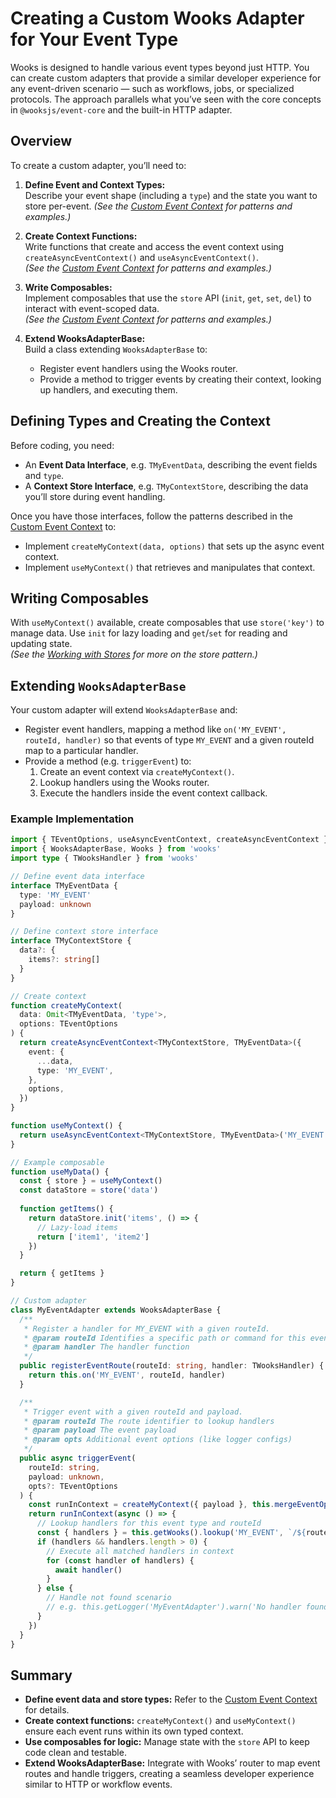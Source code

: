 
# Creating a Custom Wooks Adapter for Your Event Type

Wooks is designed to handle various event types beyond just HTTP. You can create custom adapters that provide a similar developer experience for any event-driven scenario — such as workflows, jobs, or specialized protocols. The approach parallels what you’ve seen with the core concepts in `@wooksjs/event-core` and the built-in HTTP adapter.

## Overview

To create a custom adapter, you’ll need to:

1. **Define Event and Context Types:**  
   Describe your event shape (including a `type`) and the state you want to store per-event.
   *(See the [Custom Event Context](/wooks/advanced/custom-context#_1-define-the-event-and-store-interfaces) for patterns and examples.)*

2. **Create Context Functions:**  
   Write functions that create and access the event context using `createAsyncEventContext()` and `useAsyncEventContext()`.  
   *(See the [Custom Event Context](/wooks/advanced/custom-context#_2-create-context-creation-and-usage-functions) for patterns and examples.)*

3. **Write Composables:**  
   Implement composables that use the `store` API (`init`, `get`, `set`, `del`) to interact with event-scoped data.  
   *(See the [Custom Event Context](/wooks/advanced/custom-context#_3-create-composables-using-the-store-api) for patterns and examples.)*

4. **Extend WooksAdapterBase:**  
   Build a class extending `WooksAdapterBase` to:
   - Register event handlers using the Wooks router.
   - Provide a method to trigger events by creating their context, looking up handlers, and executing them.

## Defining Types and Creating the Context

Before coding, you need:

- An **Event Data Interface**, e.g. `TMyEventData`, describing the event fields and `type`.
- A **Context Store Interface**, e.g. `TMyContextStore`, describing the data you’ll store during event handling.

Once you have those interfaces, follow the patterns described in the [Custom Event Context](/wooks/advanced/custom-context) to:

- Implement `createMyContext(data, options)` that sets up the async event context.
- Implement `useMyContext()` that retrieves and manipulates that context.

## Writing Composables

With `useMyContext()` available, create composables that use `store('key')` to manage data. Use `init` for lazy loading and `get`/`set` for reading and updating state.  
*(See the [Working with Stores](/wooks/advanced/wooks-context#working-with-stores) for more on the store pattern.)*

## Extending `WooksAdapterBase`

Your custom adapter will extend `WooksAdapterBase` and:

- Register event handlers, mapping a method like `on('MY_EVENT', routeId, handler)` so that events of type `MY_EVENT` and a given routeId map to a particular handler.
- Provide a method (e.g. `triggerEvent`) to:
  1. Create an event context via `createMyContext()`.
  2. Lookup handlers using the Wooks router.
  3. Execute the handlers inside the event context callback.

### Example Implementation

```ts
import { TEventOptions, useAsyncEventContext, createAsyncEventContext } from '@wooksjs/event-core'
import { WooksAdapterBase, Wooks } from 'wooks'
import type { TWooksHandler } from 'wooks'

// Define event data interface
interface TMyEventData {
  type: 'MY_EVENT'
  payload: unknown
}

// Define context store interface
interface TMyContextStore {
  data?: {
    items?: string[]
  }
}

// Create context
function createMyContext(
  data: Omit<TMyEventData, 'type'>,
  options: TEventOptions
) {
  return createAsyncEventContext<TMyContextStore, TMyEventData>({
    event: {
      ...data,
      type: 'MY_EVENT',
    },
    options,
  })
}

function useMyContext() {
  return useAsyncEventContext<TMyContextStore, TMyEventData>('MY_EVENT')
}

// Example composable
function useMyData() {
  const { store } = useMyContext()
  const dataStore = store('data')
  
  function getItems() {
    return dataStore.init('items', () => {
      // Lazy-load items
      return ['item1', 'item2']
    })
  }

  return { getItems }
}

// Custom adapter
class MyEventAdapter extends WooksAdapterBase {
  /**
   * Register a handler for MY_EVENT with a given routeId.
   * @param routeId Identifies a specific path or command for this event type
   * @param handler The handler function
   */
  public registerEventRoute(routeId: string, handler: TWooksHandler) {
    return this.on('MY_EVENT', routeId, handler)
  }

  /**
   * Trigger event with a given routeId and payload.
   * @param routeId The route identifier to lookup handlers
   * @param payload The event payload
   * @param opts Additional event options (like logger configs)
   */
  public async triggerEvent(
    routeId: string,
    payload: unknown,
    opts?: TEventOptions
  ) {
    const runInContext = createMyContext({ payload }, this.mergeEventOptions(opts))
    return runInContext(async () => {
      // Lookup handlers for this event type and routeId
      const { handlers } = this.getWooks().lookup('MY_EVENT', `/${routeId}`)
      if (handlers && handlers.length > 0) {
        // Execute all matched handlers in context
        for (const handler of handlers) {
          await handler()
        }
      } else {
        // Handle not found scenario
        // e.g. this.getLogger('MyEventAdapter').warn('No handler found for route', routeId)
      }
    })
  }
}
```

## Summary

- **Define event data and store types:** Refer to the [Custom Event Context](/wooks/advanced/custom-context) for details.
- **Create context functions:** `createMyContext()` and `useMyContext()` ensure each event runs within its own typed context.
- **Use composables for logic:** Manage state with the `store` API to keep code clean and testable.
- **Extend WooksAdapterBase:** Integrate with Wooks’ router to map event routes and handle triggers, creating a seamless developer experience similar to HTTP or workflow events.
